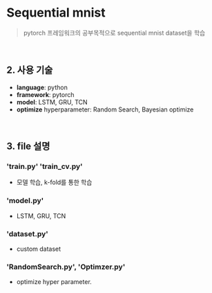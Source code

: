 # Sequential mnist
>pytorch 프레임워크의 공부목적으로 sequential mnist dataset을 학습

</br>

## 2. 사용 기술
- **language**: python
- **framework**: pytorch
- **model**: LSTM, GRU, TCN
- **optimize** hyperparameter: Random Search, Bayesian optimize

</br>

## 3. file 설명
### 'train.py' 'train_cv.py' 
- 모델 학습, k-fold를 통한 학습
### 'model.py' 
- LSTM, GRU, TCN
### 'dataset.py' 
- custom dataset
### 'RandomSearch.py', 'Optimzer.py'
- optimize hyper parameter.

